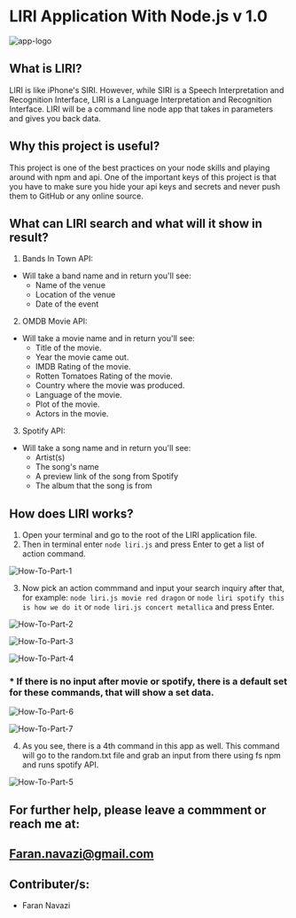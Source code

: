 # LIRI Application With Node.js v 1.0

![app-logo](./images/node-liri.png)

## What is LIRI?
LIRI is like iPhone's SIRI. However, while SIRI is a Speech Interpretation and Recognition Interface, LIRI is a Language Interpretation and Recognition Interface. LIRI will be a command line node app that takes in parameters and gives you back data.

## Why this project is useful?
This project is one of the best practices on your node skills and playing around with npm and api. One of the important keys of this project is that you have to make sure you hide your api keys and secrets and never push them to GitHub or any online source.

## What can LIRI search and what will it show in result?
1. Bands In Town API: 
- Will take a band name and in return you'll see:
    - Name of the venue
    - Location of the venue
    - Date of the event

2. OMDB Movie API:
- Will take a movie name and in return you'll see:
    - Title of the movie.
    - Year the movie came out.
    - IMDB Rating of the movie.
    - Rotten Tomatoes Rating of the movie.
    - Country where the movie was produced.
    - Language of the movie.
    - Plot of the movie.
    - Actors in the movie.

3. Spotify API:
- Will take a song name and in return you'll see:
    - Artist(s)
    - The song's name
    - A preview link of the song from Spotify
    - The album that the song is from

## How does LIRI works?
1. Open your terminal and go to the root of the LIRI application file.
2. Then in terminal enter `node liri.js` and press Enter to get a list of action command.

![How-To-Part-1](./images/ht-1.png)

3. Now pick an action commmand and input your search inquiry after that, for example: `node liri.js movie red dragon` or `node liri spotify this is how we do it` or `node liri.js concert metallica` and press Enter.


![How-To-Part-2](./images/ht-2.png)

![How-To-Part-3](./images/ht-3.png)

![How-To-Part-4](./images/ht-4.png)

### * If there is no input after movie or spotify, there is a default set for these commands, that will show a set data.

![How-To-Part-6](./images/ht-6.png)

![How-To-Part-7](./images/ht-7.png)

4. As you see, there is a 4th command in this app as well. This command will go to the random.txt file and grab an input from there using fs npm and runs spotify API.

![How-To-Part-5](./images/ht-5.png)

## For further help, please leave a commment or reach me at:
## Faran.navazi@gmail.com

## Contributer/s:
   - Faran Navazi